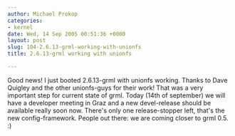 ```yaml
---
author: Michael Prokop
categories:
- kernel
date: Wed, 14 Sep 2005 00:51:36 +0000
layout: post
slug: 104-2.6.13-grml-working-with-unionfs
title: 2.6.13-grml working with unionfs

---
```

Good news! I just booted 2\.6\.13\-grml with unionfs working. Thanks to Dave Quigley and the other unionfs\-guys for their work! That was a very important step for current state of grml. Today (14th of september) we will have a developer meeting in Graz and a new devel\-release should be available really soon now. There's only one release\-stopper left, that's the new config\-framework. People out there: we are coming closer to grml 0\.5\. :)